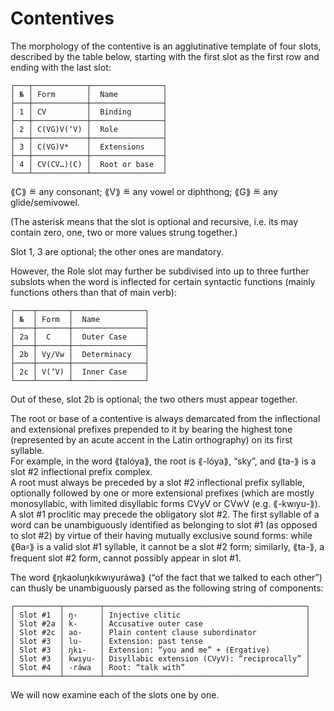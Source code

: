# Contentives
  
The morphology of the contentive is an agglutinative template of four slots, described by the table below, starting with the first slot as the first row and ending with the last slot:  
  
```  
┌───┬────────────┬────────────────┐  
│ № │ Form       │  Name          │  
├───┼────────────┼────────────────┤  
│ 1 │ CV         │  Binding       │  
├───┼────────────┼────────────────┤  
│ 2 │ C(VG)V(ʼV) │  Role          │  
├───┼────────────┼────────────────┤  
│ 3 │ C(VG)V*    │  Extensions    │  
├───┼────────────┼────────────────┤  
│ 4 │ CV(CV…)(C) │  Root or base  │  
└───┴────────────┴────────────────┘  
```  
  
⟪C⟫ ≝ any consonant; ⟪V⟫ ≝ any vowel or diphthong; ⟪G⟫ ≝ any glide/semivowel.  
  
(The asterisk means that the slot is optional and recursive, i.e. its may contain zero, one, two or more values strung together.)  
  
Slot 1, 3 are optional; the other ones are mandatory.  
  
However, the Role slot may further be subdivised into up to three further subslots when the word is inflected for certain syntactic functions (mainly functions others than that of main verb):  
  
```  
┌────┬───────┬────────────────┐  
│ №  │ Form  │  Name          │  
├────┼───────┼────────────────┤  
│ 2a │  C    │  Outer Case    │  
├────┼───────┼────────────────┤  
│ 2b │ Vy/Vw │  Determinacy   │  
├────┼───────┼────────────────┤  
│ 2c │ V(ʼV) │  Inner Case    │  
└────┴───────┴────────────────┘  
```  
  
Out of these, slot 2b is optional; the two others must appear together.  
  
The root or base of a contentive is always demarcated from the inflectional and extensional prefixes prepended to it by bearing the highest tone (represented by an acute accent in the Latin orthography) on its first syllable.  
For example, in the word ⟪talóya⟫, the root is ⟪-lóya⟫, “sky”, and ⟪ta-⟫ is a slot #2 inflectional prefix complex.  
A root must always be preceded by a slot #2 inflectional prefix syllable, optionally followed by one or more extensional prefixes (which are mostly monosyllabic, with limited disyllabic forms CVyV or CVwV (e.g. ⟪-kwıyu-⟫).  
A slot #1 proclitic may precede the obligatory slot #2. The first syllable of a word can be unambiguously identified as belonging to slot #1 (as opposed to slot #2) by virtue of their having mutually exclusive sound forms: while ⟪θa꞊⟫ is a valid slot #1 syllable, it cannot be a slot #2 form; similarly, ⟪ta-⟫, a frequent slot #2 form, cannot possibly appear in slot #1.  
  
The word ⟪ŋkaoluŋkıkwıyuráwa⟫ (“of the fact that we talked to each other”) can thusly be unambiguously parsed as the following string of components:  
  
```  
┌──────────┬────────┬─────────────────────────────────────────────┐  
│ Slot #1  │ ŋ꞊     │ Injective clitic                            │  
│ Slot #2a │ k-     │ Accusative outer case                       │  
│ Slot #2c │ ao-    │ Plain content clause subordinator           │  
│ Slot #3  │ lu-    │ Extension: past tense                       │  
│ Slot #3  │ ŋkı-   │ Extension: “you and me” + (Ergative)        │  
│ Slot #3  │ kwıyu- │ Disyllabic extension (CVyV): “reciprocally” │  
│ Slot #4  │ -ráwa  │ Root: “talk with”                           │  
└──────────┴────────┴─────────────────────────────────────────────┘  
```  
  
We will now examine each of the slots one by one.  

